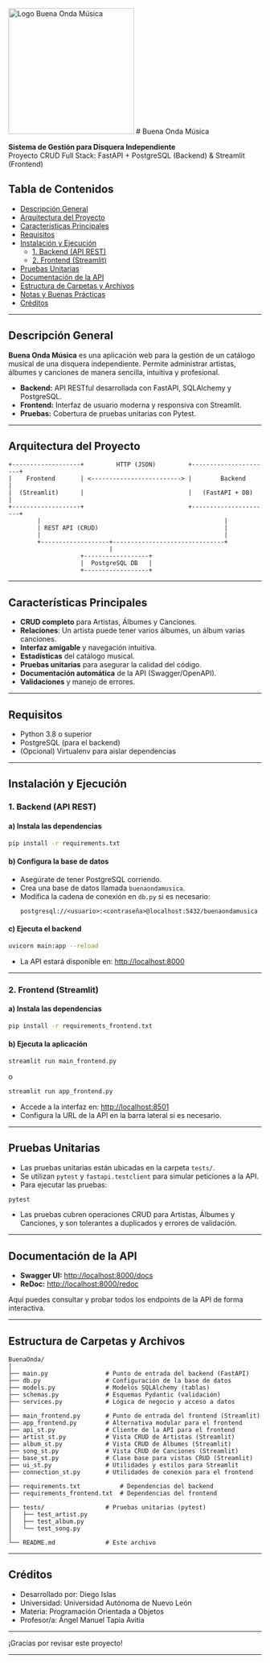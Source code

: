 <img src="logo_buenaonda.jpg" alt="Logo Buena Onda Música" width="250"/>
# Buena Onda Música

**Sistema de Gestión para Disquera Independiente**  
Proyecto CRUD Full Stack: FastAPI + PostgreSQL (Backend) & Streamlit (Frontend)



## Tabla de Contenidos

- [Descripción General](#descripción-general)
- [Arquitectura del Proyecto](#arquitectura-del-proyecto)
- [Características Principales](#características-principales)
- [Requisitos](#requisitos)
- [Instalación y Ejecución](#instalación-y-ejecución)
  - [1. Backend (API REST)](#1-backend-api-rest)
  - [2. Frontend (Streamlit)](#2-frontend-streamlit)
- [Pruebas Unitarias](#pruebas-unitarias)
- [Documentación de la API](#documentación-de-la-api)
- [Estructura de Carpetas y Archivos](#estructura-de-carpetas-y-archivos)
- [Notas y Buenas Prácticas](#notas-y-buenas-prácticas)
- [Créditos](#créditos)

---

## Descripción General

**Buena Onda Música** es una aplicación web para la gestión de un catálogo musical de una disquera independiente. Permite administrar artistas, álbumes y canciones de manera sencilla, intuitiva y profesional.

- **Backend:** API RESTful desarrollada con FastAPI, SQLAlchemy y PostgreSQL.
- **Frontend:** Interfaz de usuario moderna y responsiva con Streamlit.
- **Pruebas:** Cobertura de pruebas unitarias con Pytest.

---

## Arquitectura del Proyecto

```
+-------------------+         HTTP (JSON)         +----------------------+
|    Frontend       | <-------------------------> |        Backend       |
|  (Streamlit)      |                             |   (FastAPI + DB)     |
+-------------------+                             +----------------------+
        |                                                   |
        | REST API (CRUD)                                   |
        |                                                   |
        +-------------------+-------------------------------+
                            |
                    +------------------+
                    |  PostgreSQL DB   |
                    +------------------+
```

---

## Características Principales

- **CRUD completo** para Artistas, Álbumes y Canciones.
- **Relaciones**: Un artista puede tener varios álbumes, un álbum varias canciones.
- **Interfaz amigable** y navegación intuitiva.
- **Estadísticas** del catálogo musical.
- **Pruebas unitarias** para asegurar la calidad del código.
- **Documentación automática** de la API (Swagger/OpenAPI).
- **Validaciones** y manejo de errores.

---

## Requisitos

- Python 3.8 o superior
- PostgreSQL (para el backend)
- (Opcional) Virtualenv para aislar dependencias

---

## Instalación y Ejecución

### 1. Backend (API REST)

#### a) Instala las dependencias

```bash
pip install -r requirements.txt
```

#### b) Configura la base de datos

- Asegúrate de tener PostgreSQL corriendo.
- Crea una base de datos llamada `buenaondamusica`.
- Modifica la cadena de conexión en `db.py` si es necesario:
  ```
  postgresql://<usuario>:<contraseña>@localhost:5432/buenaondamusica
  ```

#### c) Ejecuta el backend

```bash
uvicorn main:app --reload
```

- La API estará disponible en: [http://localhost:8000](http://localhost:8000)

---

### 2. Frontend (Streamlit)

#### a) Instala las dependencias

```bash
pip install -r requirements_frontend.txt
```

#### b) Ejecuta la aplicación

```bash
streamlit run main_frontend.py
```
o
```bash
streamlit run app_frontend.py
```

- Accede a la interfaz en: [http://localhost:8501](http://localhost:8501)
- Configura la URL de la API en la barra lateral si es necesario.

---

## Pruebas Unitarias

- Las pruebas unitarias están ubicadas en la carpeta `tests/`.
- Se utilizan `pytest` y `fastapi.testclient` para simular peticiones a la API.
- Para ejecutar las pruebas:

```bash
pytest
```

- Las pruebas cubren operaciones CRUD para Artistas, Álbumes y Canciones, y son tolerantes a duplicados y errores de validación.

---

## Documentación de la API

- **Swagger UI:** [http://localhost:8000/docs](http://localhost:8000/docs)
- **ReDoc:** [http://localhost:8000/redoc](http://localhost:8000/redoc)

Aquí puedes consultar y probar todos los endpoints de la API de forma interactiva.

---

## Estructura de Carpetas y Archivos

```
BuenaOnda/
│
├── main.py                # Punto de entrada del backend (FastAPI)
├── db.py                  # Configuración de la base de datos
├── models.py              # Modelos SQLAlchemy (tablas)
├── schemas.py             # Esquemas Pydantic (validación)
├── services.py            # Lógica de negocio y acceso a datos
│
├── main_frontend.py       # Punto de entrada del frontend (Streamlit)
├── app_frontend.py        # Alternativa modular para el frontend
├── api_st.py              # Cliente de la API para el frontend
├── artist_st.py           # Vista CRUD de Artistas (Streamlit)
├── album_st.py            # Vista CRUD de Álbumes (Streamlit)
├── song_st.py             # Vista CRUD de Canciones (Streamlit)
├── base_st.py             # Clase base para vistas CRUD (Streamlit)
├── ui_st.py               # Utilidades y estilos para Streamlit
├── connection_st.py       # Utilidades de conexión para el frontend
│
├── requirements.txt           # Dependencias del backend
├── requirements_frontend.txt  # Dependencias del frontend
│
├── tests/                 # Pruebas unitarias (pytest)
│   ├── test_artist.py
│   ├── test_album.py
│   └── test_song.py
│
└── README.md              # Este archivo
```

---

## Créditos

- Desarrollado por: Diego Islas
- Universidad: Universidad Autónoma de Nuevo León
- Materia: Programación Orientada a Objetos
- Profesor/a: Ángel Manuel Tapia Avitia

---

¡Gracias por revisar este proyecto!  


---


